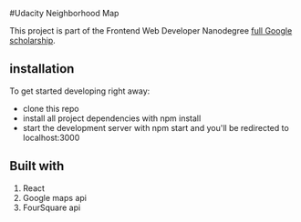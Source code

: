 #Udacity Neighborhood Map

This project is part of the Frontend Web Developer Nanodegree [full Google scholarship](https://udacity.com/).

## installation

To get started developing right away:

- clone this repo
- install all project dependencies with npm install
- start the development server with npm start and you'll be redirected to localhost:3000

## Built with

1. React
2. Google maps api
3. FourSquare api
